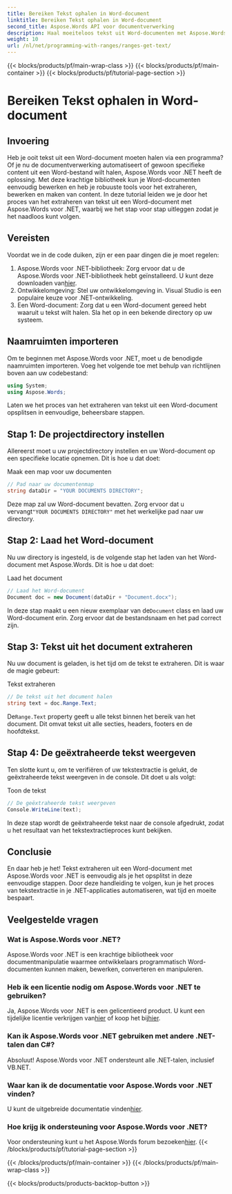 ```yaml
---
title: Bereiken Tekst ophalen in Word-document
linktitle: Bereiken Tekst ophalen in Word-document
second_title: Aspose.Words API voor documentverwerking
description: Haal moeiteloos tekst uit Word-documenten met Aspose.Words voor .NET. Volg onze gedetailleerde gids om eenvoudig aan de slag te gaan.
weight: 10
url: /nl/net/programming-with-ranges/ranges-get-text/
---
```


{{< blocks/products/pf/main-wrap-class >}}
{{< blocks/products/pf/main-container >}}
{{< blocks/products/pf/tutorial-page-section >}}

# Bereiken Tekst ophalen in Word-document

## Invoering

Heb je ooit tekst uit een Word-document moeten halen via een programma? Of je nu de documentverwerking automatiseert of gewoon specifieke content uit een Word-bestand wilt halen, Aspose.Words voor .NET heeft de oplossing. Met deze krachtige bibliotheek kun je Word-documenten eenvoudig bewerken en heb je robuuste tools voor het extraheren, bewerken en maken van content. In deze tutorial leiden we je door het proces van het extraheren van tekst uit een Word-document met Aspose.Words voor .NET, waarbij we het stap voor stap uitleggen zodat je het naadloos kunt volgen.

## Vereisten

Voordat we in de code duiken, zijn er een paar dingen die je moet regelen:

1.  Aspose.Words voor .NET-bibliotheek: Zorg ervoor dat u de Aspose.Words voor .NET-bibliotheek hebt geïnstalleerd. U kunt deze downloaden van[hier](https://releases.aspose.com/words/net/).
2. Ontwikkelomgeving: Stel uw ontwikkelomgeving in. Visual Studio is een populaire keuze voor .NET-ontwikkeling.
3. Een Word-document: Zorg dat u een Word-document gereed hebt waaruit u tekst wilt halen. Sla het op in een bekende directory op uw systeem.

## Naamruimten importeren

Om te beginnen met Aspose.Words voor .NET, moet u de benodigde naamruimten importeren. Voeg het volgende toe met behulp van richtlijnen boven aan uw codebestand:

```csharp
using System;
using Aspose.Words;
```

Laten we het proces van het extraheren van tekst uit een Word-document opsplitsen in eenvoudige, beheersbare stappen.

## Stap 1: De projectdirectory instellen

Allereerst moet u uw projectdirectory instellen en uw Word-document op een specifieke locatie opnemen. Dit is hoe u dat doet:

Maak een map voor uw documenten

```csharp
// Pad naar uw documentenmap
string dataDir = "YOUR DOCUMENTS DIRECTORY";
```

 Deze map zal uw Word-document bevatten. Zorg ervoor dat u vervangt`"YOUR DOCUMENTS DIRECTORY"` met het werkelijke pad naar uw directory.

## Stap 2: Laad het Word-document

Nu uw directory is ingesteld, is de volgende stap het laden van het Word-document met Aspose.Words. Dit is hoe u dat doet:

Laad het document

```csharp
// Laad het Word-document
Document doc = new Document(dataDir + "Document.docx");
```

 In deze stap maakt u een nieuw exemplaar van de`Document` class en laad uw Word-document erin. Zorg ervoor dat de bestandsnaam en het pad correct zijn.

## Stap 3: Tekst uit het document extraheren

Nu uw document is geladen, is het tijd om de tekst te extraheren. Dit is waar de magie gebeurt:

Tekst extraheren

```csharp
// De tekst uit het document halen
string text = doc.Range.Text;
```

 De`Range.Text` property geeft u alle tekst binnen het bereik van het document. Dit omvat tekst uit alle secties, headers, footers en de hoofdtekst.

## Stap 4: De geëxtraheerde tekst weergeven

Ten slotte kunt u, om te verifiëren of uw tekstextractie is gelukt, de geëxtraheerde tekst weergeven in de console. Dit doet u als volgt:

Toon de tekst

```csharp
// De geëxtraheerde tekst weergeven
Console.WriteLine(text);
```

In deze stap wordt de geëxtraheerde tekst naar de console afgedrukt, zodat u het resultaat van het tekstextractieproces kunt bekijken.

## Conclusie

En daar heb je het! Tekst extraheren uit een Word-document met Aspose.Words voor .NET is eenvoudig als je het opsplitst in deze eenvoudige stappen. Door deze handleiding te volgen, kun je het proces van tekstextractie in je .NET-applicaties automatiseren, wat tijd en moeite bespaart.

## Veelgestelde vragen

### Wat is Aspose.Words voor .NET?

Aspose.Words voor .NET is een krachtige bibliotheek voor documentmanipulatie waarmee ontwikkelaars programmatisch Word-documenten kunnen maken, bewerken, converteren en manipuleren.

### Heb ik een licentie nodig om Aspose.Words voor .NET te gebruiken?

 Ja, Aspose.Words voor .NET is een gelicentieerd product. U kunt een tijdelijke licentie verkrijgen van[hier](https://purchase.aspose.com/temporary-license/) of koop het bij[hier](https://purchase.aspose.com/buy).

### Kan ik Aspose.Words voor .NET gebruiken met andere .NET-talen dan C#?

Absoluut! Aspose.Words voor .NET ondersteunt alle .NET-talen, inclusief VB.NET.

### Waar kan ik de documentatie voor Aspose.Words voor .NET vinden?

 U kunt de uitgebreide documentatie vinden[hier](https://reference.aspose.com/words/net/).

### Hoe krijg ik ondersteuning voor Aspose.Words voor .NET?

 Voor ondersteuning kunt u het Aspose.Words forum bezoeken[hier](https://forum.aspose.com/c/words/8).
{{< /blocks/products/pf/tutorial-page-section >}}

{{< /blocks/products/pf/main-container >}}
{{< /blocks/products/pf/main-wrap-class >}}

{{< blocks/products/products-backtop-button >}}
